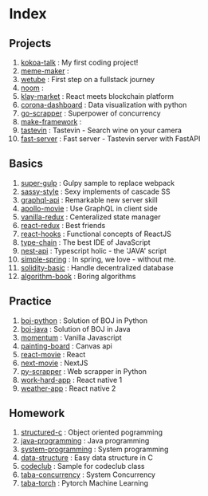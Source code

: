 # Index

## Projects

1. [kokoa-talk](https://github.com/hojunkim1/kokoa-talk) : My first coding project!
2. [meme-maker](https://github.com/hojunkim1/meme-maker) :
3. [wetube](https://github.com/hojunkim1/wetube) : First step on a fullstack journey
4. [noom](https://github.com/hojunkim1/noom) :
5. [klay-market](https://github.com/hojunkim1/klay-market) : React meets blockchain platform
6. [corona-dashboard](https://github.com/hojunkim1/corona-dashboard) : Data visualization with python
7. [go-scrapper](https://github.com/hojunkim1/go-scrapper) : Superpower of concurrency
8. [make-framework](https://github.com/hojunkim1/make-framework) :
9. [tastevin](https://github.com/hojunkim1/tastevin) : Tastevin - Search wine on your camera
10. [fast-server](https://github.com/hojunkim1/fast-server) : Fast server - Tastevin server with FastAPI

## Basics

1. [super-gulp](https://github.com/hojunkim1/super-gulp) : Gulpy sample to replace webpack
2. [sassy-style](https://github.com/hojunkim1/sassy-style) : Sexy implements of cascade SS
3. [graphql-api](https://github.com/hojunkim1/graphql-api) : Remarkable new server skill
4. [apollo-movie](https://github.com/hojunkim1/apollo-movie) : Use GraphQL in client side
5. [vanilla-redux](https://github.com/hojunkim1/vanilla-redux) : Centeralized state manager
6. [react-redux](https://github.com/hojunkim1/react-redux) : Best friends
7. [react-hooks](https://github.com/hojunkim1/react-hooks) : Functional concepts of ReactJS
8. [type-chain](https://github.com/hojunkim1/type-chain) : The best IDE of JavaScript
9. [nest-api](https://github.com/hojunkim1/nest-api) : Typescript holic - the 'JAVA' script
10. [simple-spring](https://github.com/hojunkim1/simple-spring) : In spring, we love - without me.
11. [solidity-basic](https://github.com/hojunkim1/solidity-basic) : Handle decentralized database
12. [algorithm-book](https://github.com/hojunkim1/algorithm-book) : Boring algorithms

## Practice

1. [boj-python](https://github.com/hojunkim1/boj-python) : Solution of BOJ in Python
2. [boj-java](https://github.com/hojunkim1/boj-java) : Solution of BOJ in Java
3. [momentum](https://github.com/hojunkim1/momentum) : Vanilla Javascript
4. [painting-board](https://github.com/hojunkim1/painting-board) : Canvas api
5. [react-movie](https://github.com/hojunkim1/react-movie) : React
6. [next-movie](https://github.com/hojunkim1/next-movie) : NextJS
7. [py-scrapper](https://github.com/hojunkim1/py-scrapper) : Web scrapper in Python
8. [work-hard-app](https://github.com/hojunkim1/work-hard-app) : React native 1
9. [weather-app](https://github.com/hojunkim1/weather-app) : React native 2

## Homework

1. [structured-c](https://github.com/hojunkim1/structured-c) : Object oriented pogramming
2. [java-programming](https://github.com/hojunkim1/java-programming) : Java programming
3. [system-programming](https://github.com/hojunkim1/system-programming) : System programming
4. [data-structure](https://github.com/hojunkim1/data-structure) : Easy data structure in C
5. [codeclub](https://github.com/hojunkim1/codeclub) : Sample for codeclub class
6. [taba-concurrency](https://github.com/hojunkim1/taba-concurrency) : System Concurrency
7. [taba-torch](https://github.com/hojunkim1/taba-torch) : Pytorch Machine Learning
